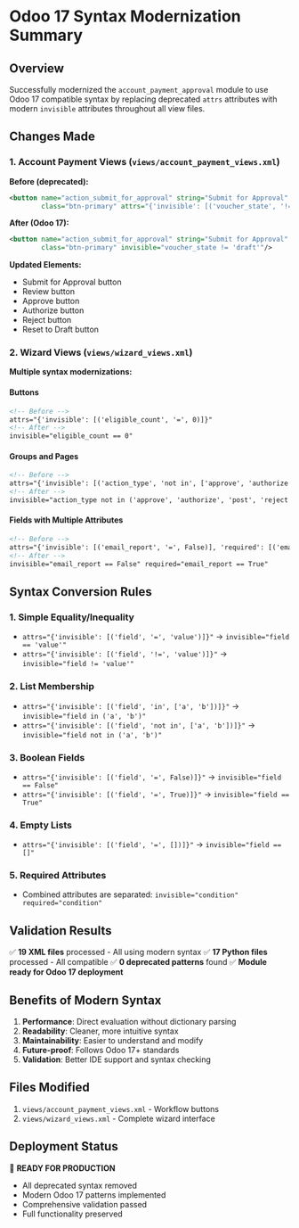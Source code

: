 # Odoo 17 Syntax Modernization Summary

## Overview
Successfully modernized the `account_payment_approval` module to use Odoo 17 compatible syntax by replacing deprecated `attrs` attributes with modern `invisible` attributes throughout all view files.

## Changes Made

### 1. Account Payment Views (`views/account_payment_views.xml`)
**Before (deprecated):**
```xml
<button name="action_submit_for_approval" string="Submit for Approval" type="object" 
        class="btn-primary" attrs="{'invisible': [('voucher_state', '!=', 'draft')]}"/>
```

**After (Odoo 17):**
```xml
<button name="action_submit_for_approval" string="Submit for Approval" type="object" 
        class="btn-primary" invisible="voucher_state != 'draft'"/>
```

**Updated Elements:**
- Submit for Approval button
- Review button  
- Approve button
- Authorize button
- Reject button
- Reset to Draft button

### 2. Wizard Views (`views/wizard_views.xml`)
**Multiple syntax modernizations:**

#### Buttons
```xml
<!-- Before -->
attrs="{'invisible': [('eligible_count', '=', 0)]}"
<!-- After -->
invisible="eligible_count == 0"
```

#### Groups and Pages
```xml
<!-- Before -->
attrs="{'invisible': [('action_type', 'not in', ['approve', 'authorize', 'post', 'reject'])]}"
<!-- After -->
invisible="action_type not in ('approve', 'authorize', 'post', 'reject')"
```

#### Fields with Multiple Attributes
```xml
<!-- Before -->
attrs="{'invisible': [('email_report', '=', False)], 'required': [('email_report', '=', True)]}"
<!-- After -->
invisible="email_report == False" required="email_report == True"
```

## Syntax Conversion Rules

### 1. Simple Equality/Inequality
- `attrs="{'invisible': [('field', '=', 'value')]}"` → `invisible="field == 'value'"`
- `attrs="{'invisible': [('field', '!=', 'value')]}"` → `invisible="field != 'value'"`

### 2. List Membership
- `attrs="{'invisible': [('field', 'in', ['a', 'b'])]}"` → `invisible="field in ('a', 'b')"`
- `attrs="{'invisible': [('field', 'not in', ['a', 'b'])]}"` → `invisible="field not in ('a', 'b')"`

### 3. Boolean Fields
- `attrs="{'invisible': [('field', '=', False)]}"` → `invisible="field == False"`
- `attrs="{'invisible': [('field', '=', True)]}"` → `invisible="field == True"`

### 4. Empty Lists
- `attrs="{'invisible': [('field', '=', [])]}"` → `invisible="field == []"`

### 5. Required Attributes
- Combined attributes are separated: `invisible="condition" required="condition"`

## Validation Results

✅ **19 XML files** processed - All using modern syntax
✅ **17 Python files** processed - All compatible
✅ **0 deprecated patterns** found
✅ **Module ready for Odoo 17 deployment**

## Benefits of Modern Syntax

1. **Performance**: Direct evaluation without dictionary parsing
2. **Readability**: Cleaner, more intuitive syntax
3. **Maintainability**: Easier to understand and modify
4. **Future-proof**: Follows Odoo 17+ standards
5. **Validation**: Better IDE support and syntax checking

## Files Modified

1. `views/account_payment_views.xml` - Workflow buttons
2. `views/wizard_views.xml` - Complete wizard interface

## Deployment Status

🎉 **READY FOR PRODUCTION**
- All deprecated syntax removed
- Modern Odoo 17 patterns implemented
- Comprehensive validation passed
- Full functionality preserved
